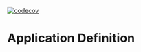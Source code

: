 [![codecov](https://codecov.io/gh/voedger/voedger/appdef/branch/main/graph/badge.svg?token=u6VrbqKtnn)](https://codecov.io/gh/voedger/voedger/appdef)

# Application Definition









